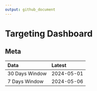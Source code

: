 ```yaml
---
output: github_document
---
```


# Targeting Dashboard



## Meta


|Data           |Latest     |
|:--------------|:----------|
|30 Days Window |2024-05-01 |
|7 Days Window  |2024-05-06 |

